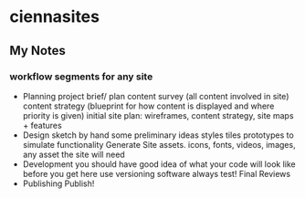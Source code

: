 # ciennasites

## My Notes

### workflow segments for any site
* Planning
project brief/ plan
content survey (all content involved in site)
content strategy (blueprint for how content is displayed and where priority is given)
initial site plan: wireframes, content strategy, site maps + features
* Design
sketch by hand some preliminary ideas
styles tiles
prototypes to simulate functionality
Generate Site assets. icons, fonts, videos, images, any asset the site will need
* Development
you should have good idea of what your code will look like before you get here
use versioning software
always test!
Final Reviews
* Publishing
Publish!